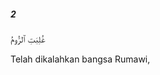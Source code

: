 ##### 2

<span class="ayah">غُلِبَتِ ٱلرُّومُ</span>

<span class="ayah_translation">Telah dikalahkan bangsa Rumawi,</span>
